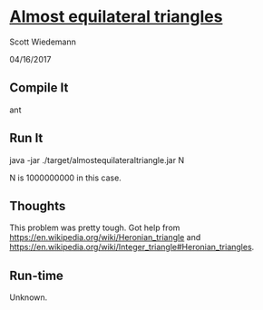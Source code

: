 # [Almost equilateral triangles](http://projecteuler.net/problem=94)
Scott Wiedemann

04/16/2017

## Compile It
ant


## Run It
java -jar ./target/almostequilateraltriangle.jar N

N is 1000000000 in this case.

## Thoughts
This problem was pretty tough.  Got help from https://en.wikipedia.org/wiki/Heronian_triangle and https://en.wikipedia.org/wiki/Integer_triangle#Heronian_triangles.

## Run-time
Unknown.
